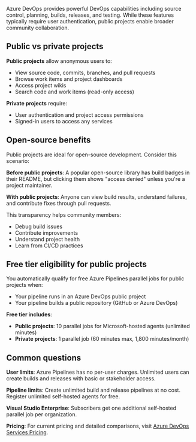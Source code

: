 Azure DevOps provides powerful DevOps capabilities including source control, planning, builds, releases, and testing. While these features typically require user authentication, public projects enable broader community collaboration.

## Public vs private projects

**Public projects** allow anonymous users to:

- View source code, commits, branches, and pull requests
- Browse work items and project dashboards
- Access project wikis
- Search code and work items (read-only access)

**Private projects** require:

- User authentication and project access permissions
- Signed-in users to access any services

## Open-source benefits

Public projects are ideal for open-source development. Consider this scenario:

**Before public projects**: A popular open-source library has build badges in their README, but clicking them shows "access denied" unless you're a project maintainer.

**With public projects**: Anyone can view build results, understand failures, and contribute fixes through pull requests.

This transparency helps community members:

- Debug build issues
- Contribute improvements
- Understand project health
- Learn from CI/CD practices

## Free tier eligibility for public projects

You automatically qualify for free Azure Pipelines parallel jobs for public projects when:

- Your pipeline runs in an Azure DevOps public project
- Your pipeline builds a public repository (GitHub or Azure DevOps)

**Free tier includes**:

- **Public projects**: 10 parallel jobs for Microsoft-hosted agents (unlimited minutes)
- **Private projects**: 1 parallel job (60 minutes max, 1,800 minutes/month)

## Common questions

**User limits**: Azure Pipelines has no per-user charges. Unlimited users can create builds and releases with basic or stakeholder access.

**Pipeline limits**: Create unlimited build and release pipelines at no cost. Register unlimited self-hosted agents for free.

**Visual Studio Enterprise**: Subscribers get one additional self-hosted parallel job per organization.

**Pricing**: For current pricing and detailed comparisons, visit [Azure DevOps Services Pricing](https://azure.microsoft.com/pricing/details/devops/azure-devops-services/).
